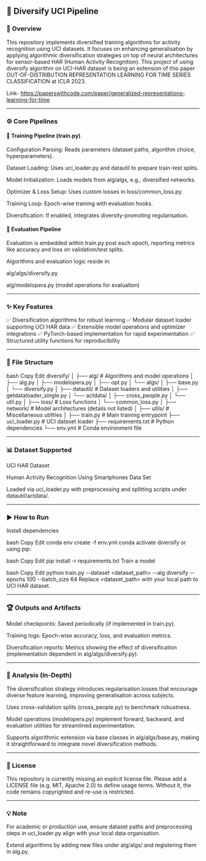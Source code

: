 ## 📝 Diversify UCI Pipeline

### 📌 Overview
This repository implements diversified training algorithms for activity recognition using UCI datasets. It focuses on enhancing generalisation by applying algorithmic diversification strategies on top of neural architectures for sensor-based HAR (Human Activity Recognition).
This project of using diversify algorithm on UCI-HAR dataset is being an extension of this paper OUT-OF-DISTRIBUTION REPRESENTATION LEARNING FOR TIME SERIES CLASSIFICATION at ICLR 2023.

Link- https://paperswithcode.com/paper/generalized-representations-learning-for-time

---

### ⚙️ Core Pipelines

#### 🔧 Training Pipeline (train.py)

Configuration Parsing: Reads parameters (dataset paths, algorithm choice, hyperparameters).

Dataset Loading: Uses uci_loader.py and datautil to prepare train-test splits.

Model Initialization: Loads models from alg/algs, e.g., diversified networks.

Optimizer & Loss Setup: Uses custom losses in loss/common_loss.py.

Training Loop: Epoch-wise training with evaluation hooks.

Diversification: If enabled, integrates diversity-promoting regularisation.

#### 🧪 Evaluation Pipeline
Evaluation is embedded within train.py post each epoch, reporting metrics like accuracy and loss on validation/test splits.

Algorithms and evaluation logic reside in:

alg/algs/diversify.py

alg/modelopera.py (model operations for evaluation)

---

### ✨ Key Features
✅ Diversification algorithms for robust learning
✅ Modular dataset loader supporting UCI HAR data
✅ Extensible model operations and optimizer integrations
✅ PyTorch-based implementation for rapid experimentation
✅ Structured utility functions for reproducibility

---

### 📁 File Structure
bash
Copy
Edit
diversify/
│
├── alg/                     # Algorithms and model operations
│   ├── alg.py
│   ├── modelopera.py
│   ├── opt.py
│   └── algs/
│       ├── base.py
│       └── diversify.py
│
├── datautil/                # Dataset loaders and utilities
│   ├── getdataloader_single.py
│   └── actdata/
│       ├── cross_people.py
│       └── util.py
│
├── loss/                    # Loss functions
│   └── common_loss.py
│
├── network/                 # Model architectures (details not listed)
│
├── utils/                   # Miscellaneous utilities
│
├── train.py                 # Main training entrypoint
├── uci_loader.py            # UCI dataset loader
├── requirements.txt         # Python dependencies
└── env.yml                  # Conda environment file

---

### 📊 Dataset Supported
UCI HAR Dataset

Human Activity Recognition Using Smartphones Data Set

Loaded via uci_loader.py with preprocessing and splitting scripts under datautil/actdata/.

---

### ▶️ How to Run
Install dependencies

bash
Copy
Edit
conda env create -f env.yml
conda activate diversify
or using pip:

bash
Copy
Edit
pip install -r requirements.txt
Train a model

bash
Copy
Edit
python train.py --dataset <dataset_path> --alg diversify --epochs 100 --batch_size 64
Replace <dataset_path> with your local path to UCI HAR dataset.

---

### 🏆 Outputs and Artifacts
Model checkpoints: Saved periodically (if implemented in train.py).

Training logs: Epoch-wise accuracy, loss, and evaluation metrics.

Diversification reports: Metrics showing the effect of diversification (implementation dependent in alg/algs/diversify.py).

---

### 🔬 Analysis (In-Depth)
The diversification strategy introduces regularisation losses that encourage diverse feature learning, improving generalisation across subjects.

Uses cross-validation splits (cross_people.py) to benchmark robustness.

Model operations (modelopera.py) implement forward, backward, and evaluation utilities for streamlined experimentation.

Supports algorithmic extension via base classes in alg/algs/base.py, making it straightforward to integrate novel diversification methods.

---

### 📝 License
This repository is currently missing an explicit license file. Please add a LICENSE file (e.g. MIT, Apache 2.0) to define usage terms. Without it, the code remains copyrighted and re-use is restricted.

---

### 💡 Note
For academic or production use, ensure dataset paths and preprocessing steps in uci_loader.py align with your local data organisation.

Extend algorithms by adding new files under alg/algs/ and registering them in alg.py.
